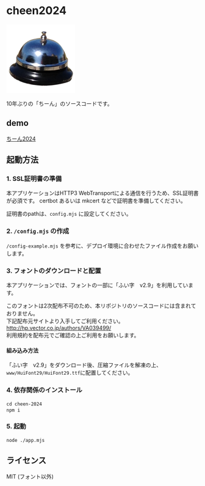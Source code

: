 # cheen2024

![ちーん](./www/img/title-icon.png)

10年ぶりの「ちーん」のソースコードです。

## demo

[ちーん2024](https://wtapp.4191333.xyz:4444)

## 起動方法

### 1. SSL証明書の準備

本アプリケーションはHTTP3 WebTransportによる通信を行うため、SSL証明書が必須です。
certbot あるいは mkcert などで証明書を準備してください。

証明書のpathは、`config.mjs` に設定してください。

### 2. `/config.mjs` の作成

`/config-example.mjs` を参考に、デプロイ環境に合わせたファイル作成をお願いします。

### 3. フォントのダウンロードと配置

本アプリケーションでは、フォントの一部に「ふい字　v2.9」を利用しています。

このフォントは2次配布不可のため、本リポジトリのソースコードには含まれておりません。    
下記配布元サイトより入手してご利用ください。    
http://hp.vector.co.jp/authors/VA039499/    
利用規約を配布元でご確認の上ご利用をお願いします。    

#### 組み込み方法

「ふい字　v2.9」をダウンロード後、圧縮ファイルを解凍の上、`www/HuiFont29/HuiFont29.ttf`に配置してください。

### 4. 依存関係のインストール

```
cd cheen-2024
npm i
```

### 5. 起動

```
node ./app.mjs
```

## ライセンス

MIT (フォント以外)

